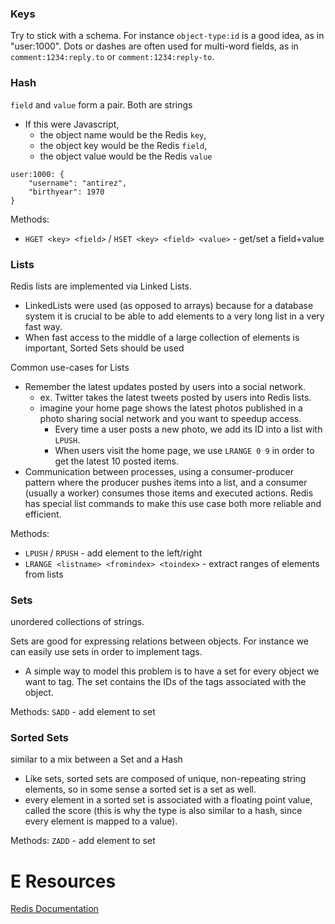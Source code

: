 
### Keys
Try to stick with a schema. For instance `object-type:id` is a good idea, as in "user:1000". Dots or dashes are often used for multi-word fields, as in `comment:1234:reply.to` or `comment:1234:reply-to`.

### Hash
`field` and `value` form a pair. Both are strings
- If this were Javascript, 
    - the object name would be the Redis `key`, 
    - the object key would be the Redis `field`, 
    - the object value would be the Redis `value`

```
user:1000: {
    "username": "antirez",
    "birthyear": 1970
}
```

Methods:
- `HGET <key> <field>` / `HSET <key> <field> <value>` - get/set a field+value

### Lists
Redis lists are implemented via Linked Lists.
- LinkedLists were used (as opposed to arrays) because for a database system it is crucial to be able to add elements to a very long list in a very fast way.
- When fast access to the middle of a large collection of elements is important, Sorted Sets should be used

Common use-cases for Lists
- Remember the latest updates posted by users into a social network.
    - ex. Twitter takes the latest tweets posted by users into Redis lists.
    - imagine your home page shows the latest photos published in a photo sharing social network and you want to speedup access.
        - Every time a user posts a new photo, we add its ID into a list with `LPUSH`.
        - When users visit the home page, we use `LRANGE 0 9` in order to get the latest 10 posted items.
- Communication between processes, using a consumer-producer pattern where the producer pushes items into a list, and a consumer (usually a worker) consumes those items and executed actions. Redis has special list commands to make this use case both more reliable and efficient.

Methods:
- `LPUSH` / `RPUSH` - add element to the left/right
- `LRANGE <listname> <fromindex> <toindex>` - extract ranges of elements from lists

### Sets
unordered collections of strings.

Sets are good for expressing relations between objects. For instance we can easily use sets in order to implement tags.
- A simple way to model this problem is to have a set for every object we want to tag. The set contains the IDs of the tags associated with the object.

Methods:
`SADD` - add element to set

### Sorted Sets
similar to a mix between a Set and a Hash
- Like sets, sorted sets are composed of unique, non-repeating string elements, so in some sense a sorted set is a set as well.
- every element in a sorted set is associated with a floating point value, called the score (this is why the type is also similar to a hash, since every element is mapped to a value).

Methods:
`ZADD` - add element to set

# E Resources
[Redis Documentation](https://redis.io/topics/data-types-intro)
